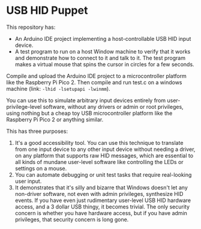 # USB HID Puppet

This repository has:
- An Arduino IDE project implementing a host-controllable USB HID input device.
- A test program to run on a host Window machine to verify that it works and demonstrate how to connect to it and talk to it. The test program makes a virtual mouse that spins the cursor in circles for a few seconds.

Compile and upload the Arduino IDE project to a microcontroller platform like the Raspberry Pi Pico 2. Then compile and run test.c on a windows machine (link: `-lhid -lsetupapi -lwinmm`).

You can use this to simulate arbitrary input devices entirely from user-privilege-level software, without any drivers or admin or root privileges, using nothing but a cheap toy USB microcontroller platform like the Raspberry Pi Pico 2 or anything similar.

This has three purposes:

1) It's a good accessibility tool. You can use this technique to translate from one input device to any other input device without needing a driver, on any platform that supports raw HID messages, which are essential to all kinds of mundane user-level software like controlling the LEDs or settings on a mouse.
2) You can automate debugging or unit test tasks that require real-looking user input.
3) It demonstrates that it's silly and bizarre that Windows doesn't let any non-driver software, not even with admin privileges, synthesize HID events. If you have even just rudimentary user-level USB HID hardware access, and a 3 dollar USB thingy, it becomes trivial. The only security concern is whether you have hardware access, but if you have admin privileges, that security concern is long gone.
